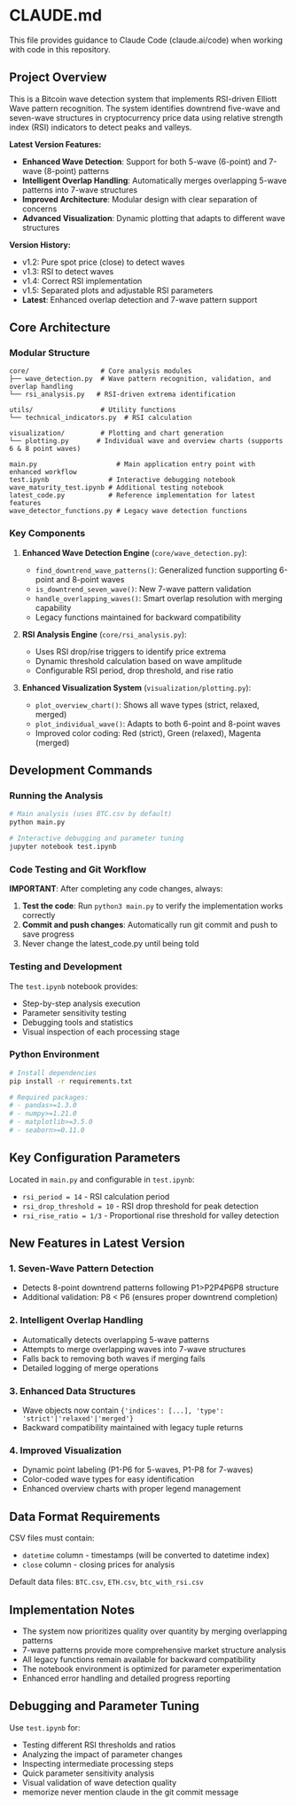 # CLAUDE.md

This file provides guidance to Claude Code (claude.ai/code) when working with code in this repository.

## Project Overview

This is a Bitcoin wave detection system that implements RSI-driven Elliott Wave pattern recognition. The system identifies downtrend five-wave and seven-wave structures in cryptocurrency price data using relative strength index (RSI) indicators to detect peaks and valleys.

**Latest Version Features:**
- **Enhanced Wave Detection**: Support for both 5-wave (6-point) and 7-wave (8-point) patterns
- **Intelligent Overlap Handling**: Automatically merges overlapping 5-wave patterns into 7-wave structures
- **Improved Architecture**: Modular design with clear separation of concerns
- **Advanced Visualization**: Dynamic plotting that adapts to different wave structures

**Version History:**
- v1.2: Pure spot price (close) to detect waves
- v1.3: RSI to detect waves  
- v1.4: Correct RSI implementation
- v1.5: Separated plots and adjustable RSI parameters
- **Latest**: Enhanced overlap detection and 7-wave pattern support

## Core Architecture

### Modular Structure
```
core/                  # Core analysis modules
├── wave_detection.py  # Wave pattern recognition, validation, and overlap handling
└── rsi_analysis.py   # RSI-driven extrema identification

utils/                 # Utility functions
└── technical_indicators.py  # RSI calculation

visualization/         # Plotting and chart generation
└── plotting.py       # Individual wave and overview charts (supports 6 & 8 point waves)

main.py                    # Main application entry point with enhanced workflow
test.ipynb               # Interactive debugging notebook
wave_maturity_test.ipynb # Additional testing notebook
latest_code.py           # Reference implementation for latest features
wave_detector_functions.py # Legacy wave detection functions
```

### Key Components

1. **Enhanced Wave Detection Engine** (`core/wave_detection.py`):
   - `find_downtrend_wave_patterns()`: Generalized function supporting 6-point and 8-point waves
   - `is_downtrend_seven_wave()`: New 7-wave pattern validation
   - `handle_overlapping_waves()`: Smart overlap resolution with merging capability
   - Legacy functions maintained for backward compatibility

2. **RSI Analysis Engine** (`core/rsi_analysis.py`):
   - Uses RSI drop/rise triggers to identify price extrema
   - Dynamic threshold calculation based on wave amplitude
   - Configurable RSI period, drop threshold, and rise ratio

3. **Enhanced Visualization System** (`visualization/plotting.py`):
   - `plot_overview_chart()`: Shows all wave types (strict, relaxed, merged)
   - `plot_individual_wave()`: Adapts to both 6-point and 8-point waves
   - Improved color coding: Red (strict), Green (relaxed), Magenta (merged)

## Development Commands

### Running the Analysis
```bash
# Main analysis (uses BTC.csv by default)
python main.py

# Interactive debugging and parameter tuning
jupyter notebook test.ipynb
```

### Code Testing and Git Workflow
**IMPORTANT**: After completing any code changes, always:
1. **Test the code**: Run `python3 main.py` to verify the implementation works correctly
2. **Commit and push changes**: Automatically run git commit and push to save progress
3. Never change the latest_code.py until being told

### Testing and Development
The `test.ipynb` notebook provides:
- Step-by-step analysis execution
- Parameter sensitivity testing
- Debugging tools and statistics
- Visual inspection of each processing stage

### Python Environment
```bash
# Install dependencies
pip install -r requirements.txt

# Required packages:
# - pandas>=1.3.0
# - numpy>=1.21.0  
# - matplotlib>=3.5.0
# - seaborn>=0.11.0
```

## Key Configuration Parameters

Located in `main.py` and configurable in `test.ipynb`:
- `rsi_period = 14` - RSI calculation period
- `rsi_drop_threshold = 10` - RSI drop threshold for peak detection
- `rsi_rise_ratio = 1/3` - Proportional rise threshold for valley detection

## New Features in Latest Version

### 1. Seven-Wave Pattern Detection
- Detects 8-point downtrend patterns following P1>P2<P3>P4<P5>P6<P7>P8 structure
- Additional validation: P8 < P6 (ensures proper downtrend completion)

### 2. Intelligent Overlap Handling
- Automatically detects overlapping 5-wave patterns
- Attempts to merge overlapping waves into 7-wave structures
- Falls back to removing both waves if merging fails
- Detailed logging of merge operations

### 3. Enhanced Data Structures
- Wave objects now contain `{'indices': [...], 'type': 'strict'|'relaxed'|'merged'}`
- Backward compatibility maintained with legacy tuple returns

### 4. Improved Visualization
- Dynamic point labeling (P1-P6 for 5-waves, P1-P8 for 7-waves)
- Color-coded wave types for easy identification
- Enhanced overview charts with proper legend management

## Data Format Requirements

CSV files must contain:
- `datetime` column - timestamps (will be converted to datetime index)
- `close` column - closing prices for analysis

Default data files: `BTC.csv`, `ETH.csv`, `btc_with_rsi.csv`

## Implementation Notes

- The system now prioritizes quality over quantity by merging overlapping patterns
- 7-wave patterns provide more comprehensive market structure analysis
- All legacy functions remain available for backward compatibility
- The notebook environment is optimized for parameter experimentation
- Enhanced error handling and detailed progress reporting

## Debugging and Parameter Tuning

Use `test.ipynb` for:
- Testing different RSI thresholds and ratios
- Analyzing the impact of parameter changes
- Inspecting intermediate processing steps
- Quick parameter sensitivity analysis
- Visual validation of wave detection quality
- memorize never mention claude in the git commit message